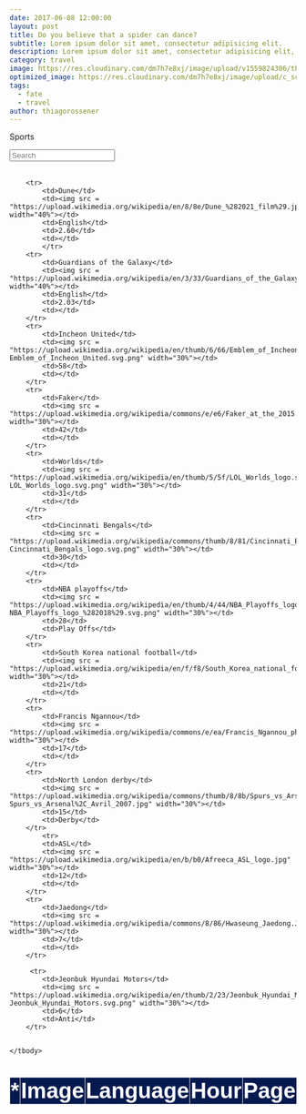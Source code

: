 ```yaml
---
date: 2017-06-08 12:00:00
layout: post
title: Do you believe that a spider can dance?
subtitle: Lorem ipsum dolor sit amet, consectetur adipisicing elit.
description: Lorem ipsum dolor sit amet, consectetur adipisicing elit, sed do eiusmod tempor incididunt ut labore et dolore magna aliqua.
category: travel
image: https://res.cloudinary.com/dm7h7e8xj/image/upload/v1559824306/theme13_dshbqx.jpg
optimized_image: https://res.cloudinary.com/dm7h7e8xj/image/upload/c_scale,w_380/v1559824306/theme13_dshbqx.jpg
tags:
  - fate
  - travel
author: thiagorossener
---
```


<html>
<head>
<script src="https://ajax.googleapis.com/ajax/libs/jquery/3.5.1/jquery.min.js"></script>
<link rel="stylesheet" href="https://cdnjs.cloudflare.com/ajax/libs/font-awesome/4.7.0/css/font-awesome.min.css">
<script>
$(document).ready(function(){
  $("#myInput").on("keyup", function() {
    var value = $(this).val().toLowerCase();
    $("#myTable tr").filter(function() {
      $(this).toggle($(this).text().toLowerCase().indexOf(value) > -1)
    });
  });
});

function sortTable(n) {
  var table, rows, switching, i, x, y, shouldSwitch, dir, switchcount = 0;
  table = document.getElementById("myTable");
  switching = true;
  dir = "asc"; 
  while (switching) {
    switching = false;
    rows = table.rows;
    for (i = 0; i < (rows.length - 1); i++) {
      shouldSwitch = false;
      x = rows[i].getElementsByTagName("TD")[n];
      y = rows[i + 1].getElementsByTagName("TD")[n];
      if (dir == "asc") {
        if (x.innerHTML.toLowerCase() > y.innerHTML.toLowerCase()) {
          shouldSwitch= true;
          break;
        }
      } else if (dir == "desc") {
        if (x.innerHTML.toLowerCase() < y.innerHTML.toLowerCase()) {
          shouldSwitch = true;
          break;
        }
      }
    }
    if (shouldSwitch) {
      rows[i].parentNode.insertBefore(rows[i + 1], rows[i]);
      switching = true;
      switchcount ++;      
    } else {
      if (switchcount == 0 && dir == "asc") {
        dir = "desc";
        switching = true;
      }
    }
  }
}
</script>
<style>
table {
  font-family: arial, sans-serif;
  border-collapse: collapse;
  width: 100%;
  font-size:4vw;
}

td, th {
  border: 1px solid #dddddd;
  text-align: center;
  padding: 1px;
}

th {
  background-color: #041a4f;
  cursor: pointer;
  color: white;
  position: sticky;
  top: 0; 
  box-shadow: 0 2px 2px -1px rgba(0, 0, 0, 0.4);
}

th:hover {
    background-color:#04AA6D;
    color: white;    

  }

td{
    border: 2px solid #000000;
  }

tr:nth-child(even) {
  background-color: #dddddd;
}
  
tr:hover {
    background-color:#04AA6D;
    color: white;      
}
  
img {
  padding: 10px;
  border-radius: 25px;
}
}
</style>
</head>
<body>

<p>Sports</p>
<input id="myInput" type="text" placeholder="Search">
<br><br>

<table>
  <thead>
  <tr>
    <th onclick="sortTable(0)">* <i class="fa fa-sort"></i></th> 
    <th onclick="sortTable(1)">Image <i class="fa fa-sort"></i></th> 
    <th onclick="sortTable(2)">Language<br><i class="fa fa-sort"></i></th>
    <th onclick="sortTable(3)">Hour<i class="fa fa-sort"></i></th>
    <th onclick="sortTable(3)">Page<i class="fa fa-sort"></i></th>
  </tr>
  </thead>
  <tbody id = "myTable">
       
        <tr>
            <td>Dune</td>
            <td><img src = "https://upload.wikimedia.org/wikipedia/en/8/8e/Dune_%282021_film%29.jpg" width="40%"></td>
            <td>English</td>
            <td>2.60</td>
            <td></td>
            </tr>
        <tr>
            <td>Guardians of the Galaxy</td>
            <td><img src = "https://upload.wikimedia.org/wikipedia/en/3/33/Guardians_of_the_Galaxy_%28film%29_poster.jpg" width="40%"></td>
            <td>English</td>
            <td>2.03</td>
            <td></td>
        </tr>
        <tr>
            <td>Incheon United</td>
            <td><img src = "https://upload.wikimedia.org/wikipedia/en/thumb/6/66/Emblem_of_Incheon_United.svg/800px-Emblem_of_Incheon_United.svg.png" width="30%"></td>
            <td>58</td>
            <td></td>
        </tr>
        <tr>
            <td>Faker</td>
            <td><img src = "https://upload.wikimedia.org/wikipedia/commons/e/e6/Faker_at_the_2015.10.02_S5_Paris_day2.jpeg" width="30%"></td>
            <td>42</td>
            <td></td>
        </tr>
        <tr>
            <td>Worlds</td>
            <td><img src = "https://upload.wikimedia.org/wikipedia/en/thumb/5/5f/LOL_Worlds_logo.svg/1024px-LOL_Worlds_logo.svg.png" width="30%"></td>
            <td>31</td>
            <td></td>
        </tr>
        <tr>
            <td>Cincinnati Bengals</td>
            <td><img src = "https://upload.wikimedia.org/wikipedia/commons/thumb/8/81/Cincinnati_Bengals_logo.svg/1280px-Cincinnati_Bengals_logo.svg.png" width="30%"></td>
            <td>30</td>
            <td></td>
        </tr>
        <tr>
            <td>NBA playoffs</td>
            <td><img src = "https://upload.wikimedia.org/wikipedia/en/thumb/4/44/NBA_Playoffs_logo_%282018%29.svg/1920px-NBA_Playoffs_logo_%282018%29.svg.png" width="30%"></td>
            <td>28</td>
            <td>Play Offs</td>
        </tr>
        <tr>
            <td>South Korea national football</td>
            <td><img src = "https://upload.wikimedia.org/wikipedia/en/f/f8/South_Korea_national_football_team.png" width="30%"></td>
            <td>21</td>
            <td></td>
        </tr>
        <tr>
            <td>Francis Ngannou</td>
            <td><img src = "https://upload.wikimedia.org/wikipedia/commons/e/ea/Francis_Ngannou_photo.jpg" width="30%"></td>
            <td>17</td>
            <td></td>
        </tr>
        <tr>
            <td>North London derby</td>
            <td><img src = "https://upload.wikimedia.org/wikipedia/commons/thumb/8/8b/Spurs_vs_Arsenal%2C_Avril_2007.jpg/375px-Spurs_vs_Arsenal%2C_Avril_2007.jpg" width="30%"></td>
            <td>15</td>
            <td>Derby</td>
        </tr>
            <tr>
            <td>ASL</td>
            <td><img src = "https://upload.wikimedia.org/wikipedia/en/b/b0/Afreeca_ASL_logo.jpg" width="30%"></td>
            <td>12</td>
            <td></td>
        </tr>
        <tr>
            <td>Jaedong</td>
            <td><img src = "https://upload.wikimedia.org/wikipedia/commons/8/86/Hwaseung_Jaedong.JPG" width="30%"></td>
            <td>7</td>
            <td></td>
        </tr>

         <tr>
            <td>Jeonbuk Hyundai Motors</td>
            <td><img src = "https://upload.wikimedia.org/wikipedia/en/thumb/2/23/Jeonbuk_Hyundai_Motors.svg/1024px-Jeonbuk_Hyundai_Motors.svg.png" width="30%"></td>
            <td>6</td>
            <td>Anti</td>
        </tr>


    </tbody>
  </table>

</body>
</html>
